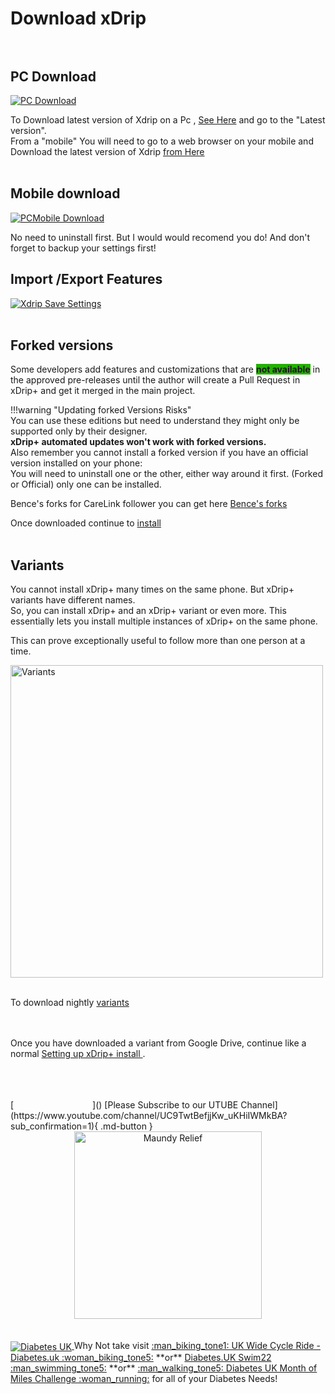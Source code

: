<!-- this is not on github server its local only and run my mkdocs server!
docs made by D.Galloway 2019- 2021-->

# Download xDrip <br><br>


## PC Download

<a href="https://github.com/NightscoutFoundation/xDrip/releases" target="_blank">
  <img width="auto" height="auto" border="0" align="center"  src="https://github.com/user-attachments/assets/fcdd8a71-0a6c-4316-9f21-31669ed83c66" title="PC Download"/>
</a><br>


To Download latest version of Xdrip on a Pc , <a href="https://github.com/NightscoutFoundation/xDrip/releases " target="_blank" title="PC xdrip latest version">See Here</a>  and go to the  "Latest version". <br>
From a "mobile" You will need to go to a web browser on your mobile and
 Download the latest version of Xdrip <a href="https://jamorham.github.io/#xdrip-plus" target="_blank" title="Mobile xdrip latest version">from Here</a> <br><br>

## Mobile download
<a href="https://jamorham.github.io/#xdrip-plus" target="_blank">
  <img width="auto" height="auto" border="0" align="center"  src="https://github.com/user-attachments/assets/77c6a0b4-d813-448e-80fb-fb23b50a30f3" title="PCMobile Download"/>
</a><br>


No need to uninstall first. But I would would recomend you do! And don't forget to backup your settings first!<br> 


## Import /Export Features
<a href="https://www.youtube.com/embed/C3n9cKoD3Dg" target="_blank">
  <img width="auto" height="auto" border="0" align="center"  src="https://github.com/user-attachments/assets/edccc772-a74c-4e5c-a79f-344b81807fa0" title="Xdrip Save Settings"/></a></center>
<br><br>

## Forked versions

Some developers add features and customizations that are <span style="background-color:#26AF06">**not available**</span> in the approved pre-releases until the author will create a Pull Request in xDrip+ and get it merged in the main project.<br>

!!!warning "Updating forked Versions Risks"  
    You can use these editions but need to understand they might only be supported only by their designer.<br>
    **xDrip+ automated updates won't work with forked versions.**  
    Also remember you cannot install a forked version if you have an official version installed on your phone:<br>
    You will need to uninstall one or the other, either way around it first. (Forked or Official) only one can be installed.


Bence's forks for CareLink follower you can get here <a href="https://github.com/benceszasz/xDripCareLinkFollower/releases " target="_blank" title="Bence's forks">Bence's forks</a> <br>

Once downloaded continue to [install](../xdrip/xdrip%20-%20install.md#install-xdrip) <br>
<br>


## Variants

You cannot install xDrip+ many times on the same phone. But xDrip+ variants have different names.<br>
So, you can install xDrip+ and an xDrip+ variant or even more. This essentially lets you install multiple instances of xDrip+ on the same phone.<br>

This can prove exceptionally useful to follow more than one person at a time.<br>

<img width="500" height="auto" border="0" align="center"  src="https://github.com/user-attachments/assets/54c56873-46e2-4d1c-8b17-ae123a03c108" title="Variants"/></a>
<br><br>


To download nightly <a href=" https://drive.google.com/drive/folders/0B6mvYVNVC-fOWkxnVF80dlFabjQ?resourcekey=0-ebguuiPuB1wUI9Rp2zjMNg" target="_blank" title="variants.">variants</a><br><br><br>

Once you have downloaded a variant from Google Drive, continue like a normal [Setting up xDrip+ install ](../xdrip/xdrip%20-%20Download.md#pc-download).<br>
<br>


<br>
 

<br>
[&emsp;&emsp;&emsp;&emsp;&emsp;&emsp;&emsp;&emsp;&emsp;]()
[Please Subscribe to our UTUBE Channel](https://www.youtube.com/channel/UC9TwtBefjjKw_uKHiIWMkBA?sub_confirmation=1){ .md-button }

<br>
<a href="https://maundyrelief.org.uk/" target="_blank">
  <center><img width="300" height="auto" border="0" align=""  src="https://github.com/user-attachments/assets/585dd221-4f22-4e83-978d-3eedb39d3ca9" title="Maundy Relief"/></center></a>
<br>

<br>
<a href="https://www.diabetes.org.uk/" target="_blank">
<img width="auto" height="auto" border="0" align="center"  src="https://github.com/user-attachments/assets/21b87537-f1fa-4e01-904c-132085884544" title="Diabetes UK"/> </a>Why Not take visit <a href="https://www.diabetes.org.uk/support-us/fundraise/fundraising-events/pedal-for-progress" target="_blank"> :man_biking_tone1: UK Wide Cycle Ride - Diabetes.uk :woman_biking_tone5:</a> **or** <a href="https://swim22.diabetes.org.uk/?fbclid=IwAR3XSygKTkbU7l_Xgu88WU3Q3EYFrFoAj1STvQTVz_6X-xthmjqOUWMTiww" target="_blank">Diabetes.UK Swim22 :man_swimming_tone5:</a> **or** <a href="https://www.diabetes.org.uk/support-us/fundraise/fundraising-events/60-miles-challenge" target="_blank">:man_walking_tone5: Diabetes UK Month of Miles Challenge :woman_running:</a> for all of your Diabetes Needs!


<!--  
  ******************************************************************************************************************
  mkdocs.yml    # The configuration file.
    docs/
    index.md  # The documentation homepage.
       ...       # Other markdown pages, images and other files.
		
		*************************************************************************
		center text**
		## <center>Now Do  </center><br>
		
		*************************************************************
		
		
<a href="http://nightscout.github.io/pages/update-fork/" target="_blank">
  <img width="auto" height="auto" border="0" align="center"  src="/img/Nightscout/Time to Update Nightscout.png" title="Update Tool"/></a>		
		
		
adding 	Yellow Hightligher!!!!!!!!	with bold too
<span style="background-color: #FFFF00">**Marked text**</span>


adding 	Green Hightligher!!!!!!!!	with bold too
<span style="background-color:#26AF06">**Choose Device**</span>

<a>
  <img width="auto" height="auto" border="0" align="center"  src="/img/Nightscout/Time to Update Nightscout.png" title="Update Tool"/></a>	




Adding a image with link
<a href="https://www.youtube.com/watch?v=MFsbm45b6YY" target="_blank">
  <img width="auto" height="auto" border="0" align="center"  src="/img/Part 1 Setting up Github 2021/Github account details.jpg" title="github account details"/>
</a><br>


Adding Video

<iframe width="850" height="415" src="https://www.youtube.com/embed/MFsbm45b6YY" title="YouTube video player" frameborder="0" allow="accelerometer; autoplay; clipboard-write; encrypted-media; gyroscope; picture-in-picture" allowfullscreen></iframe>


Adding an embeded video
<iframe id="video3" width="560" height="315" src="https://www.youtube.com/embed/o7-T2IrDJ_A" title="YouTube video player" frameborder="0" allow="accelerometer; autoplay; clipboard-write; encrypted-media; gyroscope; picture-in-picture" allowfullscreen></iframe>


Note
**Note:** a note is something that needs to be mentioned but is apart from the context.


List
This is a regular paragraph.

Paragraph:

1. **Now Open another tab**  to make a Mongodb Atlas** Account: <a href="https://www.mongodb.com/cloud/atlas" target="_blank" title="Click Start Free">See Here</a> 
  and **click** Start Free
 <img width="auto" height="auto" border="0" align="center"  src="/img/Atlas/MongoDB Atlas start free.jpg"Click Start"/>
   2. Sub item two
   3. Sub item three
2. Item two



font size
<font size="4">

</font>

link
<a href=" https://github.com/" target="_blank" title="First create a user account by going to">Click Here</a>


Table
| Syntax | Description |
| ----------- | ----------- |
| Header | Title |
| Paragraph | Text |


Video in a box border!

<table width="1166" border="1" style="border-color: #000000; background-color: #ffffff;" cellpadding="1" cellspacing="1" height="98">
<tbody>
<tr style="height: 16px;">
<td style="width: 1158px; border-color: #000000; background-color: #5B9BD5;" fff=""><span style="font-size: 14pt;"><span style="color: #ffffff;">video Instructions,</span></span></td>
</tr>
<tr style="height: 56.4063px;">
<td style="width: 1158px; border-color: #000000;"><span style="font-family: tahoma, arial, helvetica, sans-serif; font-size: 14pt;">
 <iframe id="video3" width="860" height="515" src="https://www.youtube.com/embed/6o3AdkQBVog" title="YouTube video player" frameborder="0" allow="accelerometer; autoplay; clipboard-write; encrypted-media; gyroscope; picture-in-picture" allowfullscreen></iframe>  </span></td>
</tr>
</tbody>
</table>
*****************************************************
Warning Note<table width="1266" border="1" style="border-color: #000000; background-color: #ffffff;" cellpadding="1" cellspacing="1" height="98">
<tbody>
<tr style="height: 16px;">
<td style="width: 1158px; border-color: #000000; background-color: #FF0000;" fff=""><span style="font-size: 14pt;"><strong><span style="color: #ffffff;">Warning!</span></strong></span></td>
</tr>
<tr style="height: 56.4063px;">
<td style="width: 1158px; border-color: #000000;"><span style="font-family: tahoma, arial, helvetica, sans-serif; font-size: 14pt;"> 1: Some new features, updates, or bug fixes may require that you clear your browser cache before you will see the changes taken effect<br/> 2: If you get no errors and no readings after a while see about doing a <a href="http://127.0.0.1:8000/user-guide/Redeploying%20your%20repository/" target="_blank" title="Redeploying your repository link">Redeploying your repository</a> </span></td>
</tr>
</tbody>
</table>

-->

